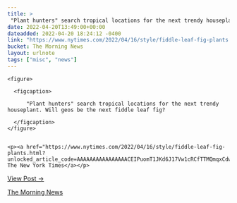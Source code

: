 ```yaml
---
title: > 
 "Plant hunters" search tropical locations for the next trendy houseplant. Will geos be the next fiddle leaf fig?
date: 2022-04-20T13:49:00+00:00
dateadded: 2022-04-20 18:24:12 -0400
link: "https://www.nytimes.com/2022/04/16/style/fiddle-leaf-fig-plants.html?unlocked_article_code=AAAAAAAAAAAAAAAACEIPuomT1JKd6J17Vw1cRCfTTMQmqxCdw_PIxftm3iWka3DJDm8ciP8JEoyNvEnMaaZnap430j2VAdFAP_o3QPV00vQZP1BoT0PghKq4r6k_And_r5OvDCRx1ojRXLs8_HjkPjDpI78nzvi24UPdd"
bucket: The Morning News
layout: urlnote
tags: ["misc", "news"]
--- 
```




  
    
  

  
    <figure>
      
      <figcaption>
        
          "Plant hunters" search tropical locations for the next trendy houseplant. Will geos be the next fiddle leaf fig?
        
      </figcaption>
    </figure>

    
    <p><a href="https://www.nytimes.com/2022/04/16/style/fiddle-leaf-fig-plants.html?unlocked_article_code=AAAAAAAAAAAAAAAACEIPuomT1JKd6J17Vw1cRCfTTMQmqxCdw_PIxftm3iWka3DJDm8ciP8JEoyNvEnMaaZnap430j2VAdFAP_o3QPV00vQZP1BoT0PghKq4r6k_And_r5OvDCRx1ojRXLs8_HjkPjDpI78nzvi24UPdd">&#x021A9;&#xFE0E; The New York Times</a></p>
    
  
  <p><a href="https://themorningnews.org/p/plant-hunters-search-tropical-locations-for-the-next-trendy-houseplant">View Post &rarr;</a></p>



 <!-- end excerpt --> 
<div class='bucket'><a class='internal-link' href='/buckets/the-morning-news'>The Morning News</a></div> 
